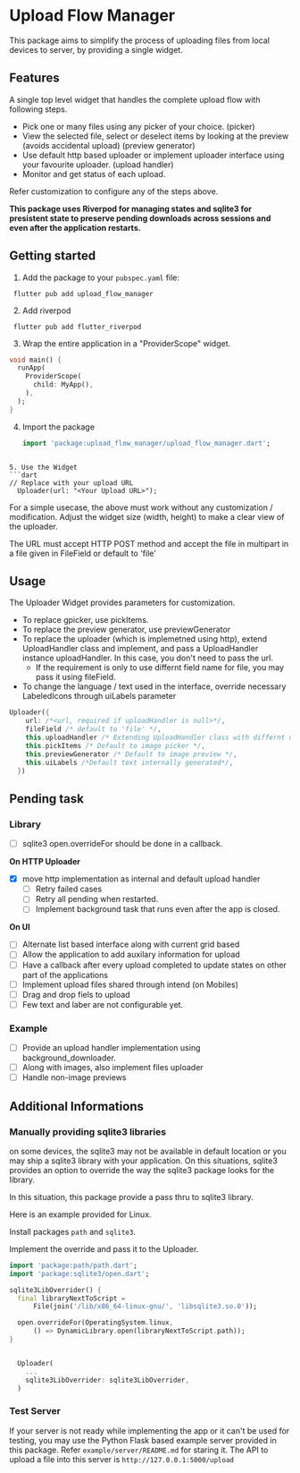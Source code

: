 # Upload Flow Manager

This package aims to simplify the process of uploading files from local devices to server, by providing a single widget.

## Features

A single top level widget that handles the complete upload flow with following steps.
* Pick one or many files using any picker of your choice.  (picker)
* View the selected file, select or deselect items by looking at the preview (avoids accidental upload)  (preview generator)
* Use default http based uploader or implement uploader interface using your favourite uploader. (upload handler)
* Monitor and get status of each upload.

Refer customization to configure any of the steps above.

**This package uses Riverpod for managing states and sqlite3 for presistent state to preserve pending downloads across sessions and even after the application restarts.**

## Getting started

1. Add the package to your `pubspec.yaml` file:

  ```
   flutter pub add upload_flow_manager
  ```

2. Add riverpod

  ```
   flutter pub add flutter_riverpod
  ```

3. Wrap the entire application in a "ProviderScope" widget.
  ```dart
  void main() {
    runApp(
      ProviderScope(
        child: MyApp(),
      ),
    );
  }
  ```
4. Import the package 
   ```dart
   import 'package:upload_flow_manager/upload_flow_manager.dart';
  ```

5. Use the Widget
  ```dart
  // Replace with your upload URL
    Uploader(url: "<Your Upload URL>");   
  ```

For a simple usecase, the above must work without any customization / modification. Adjust the widget size (width, height) to make a clear view of the uploader.

The URL must accept HTTP POST method and accept the file in multipart in a file given in FileField or default to 'file'

## Usage

The Uploader Widget provides parameters for customization.

* To replace gpicker, use pickItems.
* To replace the preview generator, use previewGenerator
* To replace the uploader (which is implemetned using http), extend UploadHandler class and implement, and pass a UploadHandler instance uploadHandler. In this case, you don't need to pass the url.
  * If the requirement is only to use differnt field name for file, you may pass it using fileField.
* To change the language / text used in the interface, override necessary LabeledIcons through uiLabels parameter

```dart
Uploader({
    url: /*<url, required if uploadHandler is null>*/,
    fileField /* default to 'file' */,
    this.uploadHandler /* Extending UploadHandler class with differnt upload functionality */,
    this.pickItems /* Default to image picker */,
    this.previewGenerator /* Default to image preview */,
    this.uiLabels /*Default text internally generated*/,
  })

```

## Pending task

### Library
  - [ ] sqlite3 open.overrideFor should be done in a callback.   

  **On HTTP Uploader**

  - [X] move http implementation as internal and default upload handler
    - [ ] Retry failed cases
    - [ ] Retry all pending when restarted.
    - [ ] Implement background task that runs even after the app is closed. 

  **On UI**

  - [ ] Alternate list based interface along with current grid based 
  - [ ] Allow the application to add auxilary information for upload
  - [ ] Have a callback after every upload completed to update states on other part of the applications
  - [ ] Implement upload files shared through intend (on Mobiles)
  - [ ] Drag and drop fiels to upload
  - [ ] Few text and laber are not configurable yet.
  
### Example
  - [ ] Provide an upload handler implementation using background_downloader.
  - [ ] Along with images, also implement files uploader
  - [ ] Handle non-image previews
  
## Additional Informations

### Manually providing sqlite3 libraries 
on some devices,  the sqlite3 may not be available in default location or you may ship a sqlite3 library with your application. On this situations, sqlite3 provides an option to override the way the sqlite3 package looks for the library.

In this situation, this package provide a pass thru to sqlite3 library.  

Here is an example provided for Linux.

Install packages `path` and `sqlite3`.

Implement the override and pass it to the Uploader.

```dart
import 'package:path/path.dart';
import 'package:sqlite3/open.dart';

sqlite3LibOverrider() {
  final libraryNextToScript =
      File(join('/lib/x86_64-linux-gnu/', 'libsqlite3.so.0'));

  open.overrideFor(OperatingSystem.linux,
      () => DynamicLibrary.open(libraryNextToScript.path));
}
```
 
```dart

  Uploader(
    ...
    sqlite3LibOverrider: sqlite3LibOverrider,
  )

```

### Test Server
If your server is not ready while implementing the app or it can't be used for testing,  you may use the Python Flask based example server provided in this package.
Refer `example/server/README.md` for staring it.
The API to upload a file into this server is `http://127.0.0.1:5000/upload`

